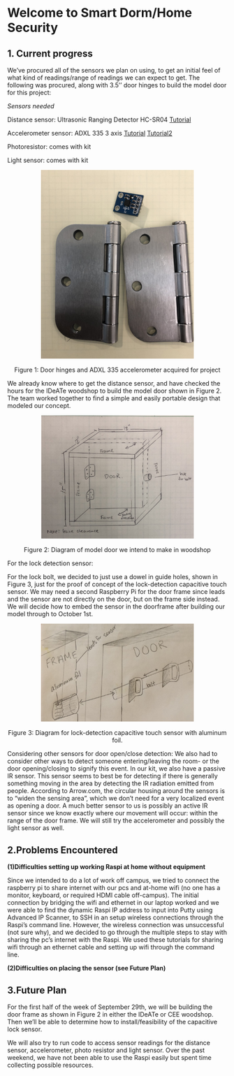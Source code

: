 # Welcome to Smart Dorm/Home Security 

## 1. Current progress

We’ve procured all of the sensors we plan on using, to get an initial feel of what kind of readings/range of readings we can expect to get. The following was procured, along with 3.5’’ door hinges to build the model door for this project:

*Sensors needed*

Distance sensor: Ultrasonic Ranging Detector HC-SR04 [Tutorial](https://thepihut.com/blogs/raspberry-pi-tutorials/hc-sr04-ultrasonic-range-sensor-on-the-raspberry-pi)

Accelerometer sensor: ADXL 335 3 axis [Tutorial](https://www.abelectronics.co.uk/kb/article/28/adc-differential-pi-with-adxl335-accelerometer) [Tutorial2](https://www.abelectronics.co.uk/kb/article/28/adc-differential-pi-with-adxl335-accelerometer)

Photoresistor: comes with kit

Light sensor: comes with kit

<p align="center"> <img src="./image/progress1.png" width="350"> </p>

<p align="center">
Figure 1: Door hinges and ADXL 335 accelerometer acquired for project 
</p>

We already know where to get the distance sensor, and have checked the hours for the IDeATe woodshop to build the model door shown in Figure 2. The team worked together to find a simple and easily portable design that modeled our concept. 

<p align="center">
<img src="./image/progress2.png" width="350">
</p>

<p align="center">
Figure 2: Diagram of model door we intend to make in woodshop
</p>

For the lock detection sensor:

For the lock bolt, we decided to just use a dowel in guide holes, shown in Figure 3, just for the proof of concept of the lock-detection capacitive touch sensor. We may need a second Raspberry Pi for the door frame since leads and the sensor are not directly on the door, but on the frame side instead. We will decide how to embed the sensor in the doorframe after building our model through to October 1st. 

<p align="center">
<img src="./image/progress3.png" width="350">
</p>

<p align="center">
Figure 3: Diagram for lock-detection capacitive touch sensor with aluminum foil. 
</p>

Considering other sensors for door open/close detection:
We also had to consider other ways to detect someone entering/leaving the room- or the door opening/closing to signify this event. In our kit, we also have a passive IR sensor. This sensor seems to best be for detecting if there is generally something moving in the area by detecting the IR radiation emitted from people. According to Arrow.com, the circular housing around the sensors is to “widen the sensing area”, which we don’t need for a very localized event as opening a door. A much better sensor to us is possibly an active IR sensor since we know exactly where our movement will occur: within the range of the door frame. We will still try the accelerometer and possibly the light sensor as well. 

## 2.Problems Encountered
**(1)Difficulties setting up working Raspi at home without equipment**

Since we intended to do a lot of work off campus, we tried to  connect the raspberry pi to share internet with our pcs and at-home wifi (no one has a monitor, keyboard, or required HDMI cable off-campus). The initial connection by bridging the wifi and ethernet in our laptop worked and we were able to find the dynamic Raspi IP address to input into Putty using Advanced IP Scanner, to SSH in an setup wireless connections through the Raspi’s command line. However, the wireless connection was unsuccessful (not sure why), and we decided to go through the multiple steps to stay with sharing the pc’s internet with the Raspi. We used these tutorials for sharing wifi through an ethernet cable and setting up wifi through the command line. 

**(2)Difficulties on placing the sensor (see Future Plan)**

## 3.Future Plan
For the first half of the week of September 29th, we will be building the door frame as shown in Figure 2 in either the IDeATe or CEE woodshop. Then we’ll be able to determine how to install/feasibility of the capacitive lock sensor. 

We will also try to run code to access sensor readings for the distance sensor, accelerometer, photo resistor and light sensor. Over the past weekend, we have not been able to use the Raspi easily but spent time collecting possible resources. 




